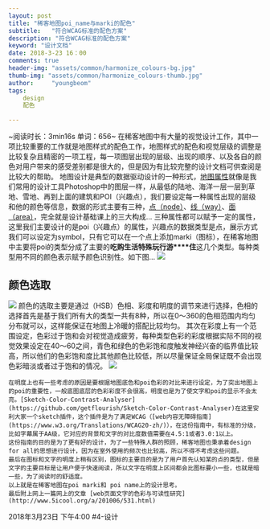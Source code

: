 ```yaml
---
layout: post
title: "稀客地图poi_name与marki的配色"
subtitle:   "符合WCAG标准的配色方案"
description: "符合WCAG标准的配色方案"
keyword: "设计文档"
date: 2018-3-23 16：00
comments: true
header-img: "assets/common/harmonize_colours-bg.jpg"
thumb-img: "assets/common/harmonize_colours-thumb.jpg"
author:     "youngbeom"
tags:
    design 
    配色

---
```

   ~阅读时长：3min16s 单词：656~
     在稀客地图中有大量的视觉设计工作，其中一项比较重要的工作就是地图样式的配色工作，地图样式的配色和视觉层级的调整是比较复杂且精密的一项工程，每一项图层出现的层级、出现的顺序、以及各自的颜色对用户带来的感受差别都是很大的，但是因为有比较完整的设计文档可供查阅是比较大的帮助。
    地图设计是典型的数据驱动设计的一种形式，[地图属性](http://wiki.openstreetmap.org/wiki/Map_Features)就像是我们常用的设计工具Photoshop中的图层一样，从最低的陆地、海洋一层一层到草地、雪地、再到上面的建筑和POI（兴趣点），我们要设定每一种属性出现的层级和他的颜色等信息，数据的形式主要有三种，[点（node）](https://wiki.openstreetmap.org/wiki/Node)、[线（way）](https://wiki.openstreetmap.org/wiki/Way)、[面（area）](https://wiki.openstreetmap.org/wiki/Area)，完全就是设计基础课上的三大构成…
    三种属性都可以赋予一定的属性，这里我们主要设计的是poi（兴趣点）的属性，兴趣点的数据类型是点，展示方式我们可以设定为symbol，只有它可以在一个点上添加marki（图标），在稀客地图中主要将poi的类型分成了主要的**吃****购****生活****特殊****玩****行****游****住**这几个类型。每种类型用不同的颜色表示赋予颜色识别性。如下图…
![](http://blog.youngbeom.com/assets/2018/06/harmonize_colours-1.jpg)



## 颜色选取

![](http://blog.youngbeom.com/assets/2018/06/harmonize_colours-2.jpg)
    颜色的选取主要是通过（HSB）色相、彩度和明度的调节来进行选择，色相的选择首先是基于我们所有大的类型一共有8种，所以在0～360的色相范围内均匀分布就可以，这样能保证在地图上冷暖的搭配比较均匀。
    其次在彩度上有一个范围设定，色彩过于饱和会对视觉造成疲劳，每种类型色彩的彩度根据实际不同的视觉效果设定在40～60之间，青色和绿色的色彩饱和度触发神经兴奋的临界值比较高，所以他们的色彩饱和度比其他颜色比较低，所以尽量保证全局保证既不会出现色彩暗淡或者过于饱和的情况。
![](http://blog.youngbeom.com/assets/2018/06/harmonize_colours-3.jpg)

    在明度上也有一些考虑的原因是要根据地图底色和poi色彩的对比来进行设定，为了突出地图上的poi的重要性，一般底图底层的色彩彩度不会很高，明度也是为了使文字和poi的显示不会太亮。[Sketch-Color-Contrast-Analyser](https://github.com/getflourish/Sketch-Color-Contrast-Analyser)在这里安利大家一个sketch插件，这个插件是为了满足WCAG（[web内容无障碍指南](https://www.w3.org/Translations/WCAG20-zh/)），在这份指南中，有标准的分级，比如字幕属于AA级，它对应的背景和文字的对比度数值需要在4.5:1或者3.0:1以上。
    这份指南的目的是为了更有好的设计，为了一些特殊人群的照顾，稀客地图也秉承着design for all的思想进行设计，因为在室外使用的频次也比较高，所以不得不考虑这些问题。
    最后在图标和文字的明度上稍有区别，图标的主要目的是为了用户首先认知某的点的类型，但是文字的主要目标是让用户便于快速阅读，所以文字在明度上区间都会比图标要小一些，也就是暗一些，为了阅读时的舒适度。
    以上就是在稀客地图在poi marki和 poi name上的设计思考。
    最后附上网上一篇网上的文章 [web页面文字的色彩与可读性研究](http://www.5icool.org/a/201006/531.html)
2018年3月23日 下午4:00
#4-设计
